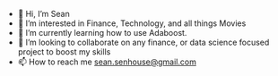 -  👋 Hi, I’m Sean
- 👀 I’m interested in Finance, Technology, and all things Movies
- 🌱 I’m currently learning how to use Adaboost. 
- 💞️ I’m looking to collaborate on any finance, or data science focused project to boost my skills
- 📫 How to reach me sean.senhouse@gmail.com

<!---
ssenhouse/ssenhouse is a ✨ special ✨ repository because its `README.md` (this file) appears on your GitHub profile.
You can click the Preview link to take a look at your changes.
--->
